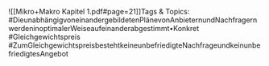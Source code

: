 
![[Mikro+Makro Kapitel 1.pdf#page=21]]Tags & Topics:
   #DieunabhängigvoneinandergebildetenPlänevonAnbieternundNachfragernwerdeninoptimalerWeiseaufeinanderabgestimmt•Konkret
   #Gleichgewichtspreis
   #ZumGleichgewichtspreisbestehtkeineunbefriedigteNachfrageundkeinunbefriedigtesAngebot
